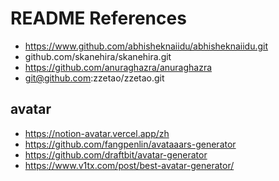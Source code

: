 # README References

- https://www.github.com/abhisheknaiidu/abhisheknaiidu.git
- github.com/skanehira/skanehira.git
- https://github.com/anuraghazra/anuraghazra
- git@github.com:zzetao/zzetao.git

## avatar

- https://notion-avatar.vercel.app/zh
- https://github.com/fangpenlin/avataaars-generator
- https://github.com/draftbit/avatar-generator
- https://www.v1tx.com/post/best-avatar-generator/
